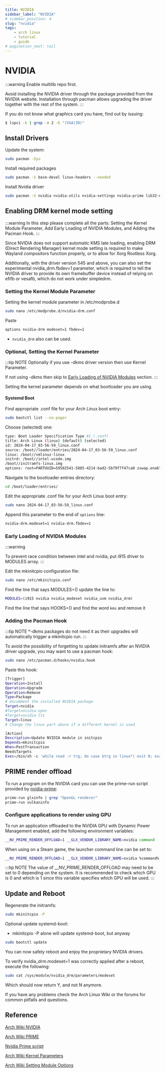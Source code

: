 ```yaml
---
title: NVIDIA
sidebar_label: "NVIDIA"
# sidebar_position: 4
slug: "nvidia"
tags:
    - arch linux
    - tutorial
    - guide
# pagination_next: tail
---
```


# NVIDIA

:::warning
Enable multilib repo first.

Avoid installing the NVIDIA driver through the package provided from the NVIDIA website. Installation through pacman allows upgrading the driver together with the rest of the system.
:::

If you do not know what graphics card you have, find out by issuing:

```bash
$ lspci -k | grep -A 2 -E "(VGA|3D)"
```
## Install Drivers

Update the system:
```bash
sudo pacman -Syu
```

Install required packages
```bash
sudo pacman -S base-devel linux-headers --needed
```

Install Nvidia driver
```bash
sudo pacman -S nvidia nvidia-utils nvidia-settings nvidia-prime lib32-nvidia-utils opencl-nvidia
```

## Enabling DRM kernel mode setting

:::warning
In this step please complete all the parts: Setting the Kernel Module Parameter, Add Early Loading of NVIDIA Modules, and Adding the Pacman Hook.
:::

Since NVIDIA does not support automatic KMS late loading, enabling DRM (Direct Rendering Manager) kernel mode setting is required to make Wayland compositors function properly, or to allow for Xorg Rootless Xorg.

Additionally, with the driver version 545 and above, you can also set the experimental nvidia_drm.fbdev=1 parameter, which is required to tell the NVIDIA driver to provide its own framebuffer device instead of relying on efifb or vesafb, which do not work under simpledrm.

### Setting the Kernel Module Parameter

Setting the kernel module parameter in /etc/modprobe.d

```bash
sudo nano /etc/modprobe.d/nvidia-drm.conf
```

Paste

```bash
options nvidia-drm modeset=1 fbdev=1
```
* `nvidia_drm` also can be used.

### Optional, Setting the Kernel Parameter

:::tip NOTE
Optionally if you use -dkms driver version then use Kernel Parameter.

If not using -dkms then skip to [Early Loading of NVIDIA Modules](#early-loading-of-nvidia-modules) section.
:::

Setting the kernel parameter depends on what bootloader you are using. 

#### Systemd Boot

Find appropriate .conf file for your Arch Linux boot entry:

```bash
sudo bootctl list --no-pager
```

Choose (selected) one:
```bash title="Output"
type: Boot Loader Specification Type #1 (.conf)
title: Arch Linux (linux) (default) (selected)
id: 2024-04-17_03-56-59_linux.conf
source: /boot//loader/entries/2024-04-17_03-56-59_linux.conf
linux: /boot//vmlinuz-linux
initrd: /boot//intel-ucode.img
/boot//initramfs-linux.img
options: root=PARTUUID=59502541-5885-4214-bad2-5b79f7f47ca0 zswap.enabled=0 rootflags=subvol=@ rw rootfstype=btrfs
```

Navigate to the bootloader entries directory:
```bash
cd /boot/loader/entries/
```

Edit the appropriate .conf file for your Arch Linux boot entry:
```bash
sudo nano 2024-04-17_03-56-59_linux.conf
```

Append this parameter to the end of `options` line:
```bash
nvidia-drm.modeset=1 nvidia-drm.fbdev=1
```

### Early Loading of NVIDIA Modules

:::warning

To prevent race condition between intel and nvidia, put i915 driver to MODULES array.
:::

Edit the mkinitcpio configuration file:
```bash
sudo nano /etc/mkinitcpio.conf
```

Find the line that says MODULES=() update the line to:
```bash
MODULES=(i915 nvidia nvidia_modeset nvidia_uvm nvidia_drm)
```

Find the line that says HOOKS=() and find the word `kms` and remove it

### Adding the Pacman Hook

:::tip NOTE
*-dkms packages do not need it as their upgrades will automatically trigger a mkinitcpio run.
:::

To avoid the possibility of forgetting to update initramfs after an NVIDIA driver upgrade, you may want to use a pacman hook:
```bash
sudo nano /etc/pacman.d/hooks/nvidia.hook
```

Paste this hook:
```bash
[Trigger]
Operation=Install
Operation=Upgrade
Operation=Remove
Type=Package
# Uncomment the installed NVIDIA package
Target=nvidia
#Target=nvidia-open
#Target=nvidia-lts
Target=linux
# Change the linux part above if a different kernel is used

[Action]
Description=Update NVIDIA module in initcpio
Depends=mkinitcpio
When=PostTransaction
NeedsTargets
Exec=/bin/sh -c 'while read -r trg; do case $trg in linux*) exit 0; esac; done; /usr/bin/mkinitcpio -P'
```

## PRIME render offload

To run a program on the NVIDIA card you can use the prime-run script provided by [nvidia-prime](https://archlinux.org/packages/extra/any/nvidia-prime/):

```bash
prime-run glxinfo | grep "OpenGL renderer"
prime-run vulkaninfo
```
### Configure applications to render using GPU

To run an application offloaded to the NVIDIA GPU with Dynamic Power Management enabled, add the following environment variables:

```bash
__NV_PRIME_RENDER_OFFLOAD=1 __GLX_VENDOR_LIBRARY_NAME=nvidia command
```

When using on a Steam game, the launcher command line can be set to:
```bash
__NV_PRIME_RENDER_OFFLOAD=1 __GLX_VENDOR_LIBRARY_NAME=nvidia %command%
```

:::tip NOTE
 The value of __NV_PRIME_RENDER_OFFLOAD may need to be set to 0 depending on the system. It is recommended to check which GPU is 0 and which is 1 since this variable specifies which GPU will be used.
 :::

## Update and Reboot

Regenerate the initramfs:
```bash
sudo mkinitcpio -P
```

Optional update systemd-boot:

* mkinitcpio -P alone will update systemd-boot, but anyway
```bash
sudo bootctl update
```

You can now safely reboot and enjoy the proprietary NVIDIA drivers.

To verify nvidia_drm.modeset=1 was correctly applied after a reboot, execute the following:

```bash
sudo cat /sys/module/nvidia_drm/parameters/modeset
```
Which should now return Y, and not N anymore.

If you have any problems check the Arch Linux Wiki or the forums for common pitfalls and questions.

## Reference

[Arch Wiki NVIDIA](https://wiki.archlinux.org/title/NVIDIA)

[Arch Wiki PRIME](https://wiki.archlinux.org/title/PRIME)

[Nvidia Prime script](https://archlinux.org/packages/extra/any/nvidia-prime/)

[Arch Wiki Kernel Parameters](https://wiki.archlinux.org/title/Kernel_parameters#systemd-boot)

[Arch Wiki Setting Module Options](https://wiki.archlinux.org/title/Kernel_module#Setting_module_options)